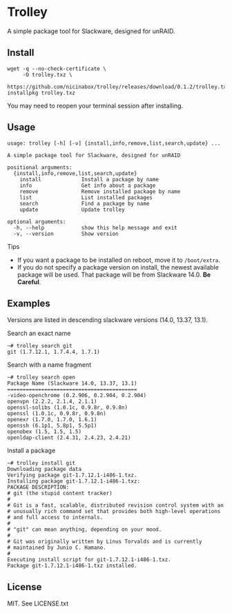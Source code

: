 # Trolley

A simple package tool for Slackware, designed for unRAID.

## Install

    wget -q --no-check-certificate \
         -O trolley.txz \
         https://github.com/nicinabox/trolley/releases/download/0.1.2/trolley.txz
    installpkg trolley.txz

You may need to reopen your terminal session after installing.

## Usage

    usage: trolley [-h] [-v] {install,info,remove,list,search,update} ...

    A simple package tool for Slackware, designed for unRAID

    positional arguments:
      {install,info,remove,list,search,update}
        install             Install a package by name
        info                Get info about a package
        remove              Remove installed package by name
        list                List installed packages
        search              Find a package by name
        update              Update trolley

    optional arguments:
      -h, --help            show this help message and exit
      -v, --version         Show version

Tips

* If you want a package to be installed on reboot, move it to `/boot/extra`.
* If you do not specify a package version on install, the newest available package will be used. That package will be from Slackware 14.0. **Be Careful**.

## Examples

Versions are listed in descending slackware versions (14.0, 13.37, 13.1).

Search an exact name

    ~# trolley search git
    git (1.7.12.1, 1.7.4.4, 1.7.1)

Search with a name fragment

    ~# trolley search open
    Package Name (Slackware 14.0, 13.37, 13.1)
    ==========================================
    -video-openchrome (0.2.906, 0.2.904, 0.2.904)
    openvpn (2.2.2, 2.1.4, 2.1.1)
    openssl-solibs (1.0.1c, 0.9.8r, 0.9.8n)
    openssl (1.0.1c, 0.9.8r, 0.9.8n)
    openexr (1.7.0, 1.7.0, 1.6.1)
    openssh (6.1p1, 5.8p1, 5.5p1)
    openobex (1.5, 1.5, 1.5)
    openldap-client (2.4.31, 2.4.23, 2.4.21)

Install a package

    ~# trolley install git
    Downloading package data
    Verifying package git-1.7.12.1-i486-1.txz.
    Installing package git-1.7.12.1-i486-1.txz:
    PACKAGE DESCRIPTION:
    # git (the stupid content tracker)
    #
    # Git is a fast, scalable, distributed revision control system with an
    # unusually rich command set that provides both high-level operations
    # and full access to internals.
    #
    # "git" can mean anything, depending on your mood.
    #
    # Git was originally written by Linus Torvalds and is currently
    # maintained by Junio C. Hamano.
    #
    Executing install script for git-1.7.12.1-i486-1.txz.
    Package git-1.7.12.1-i486-1.txz installed.

## License

MIT. See LICENSE.txt
